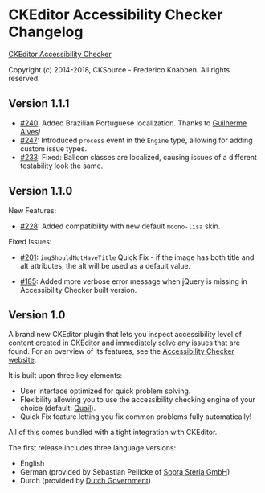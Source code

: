 CKEditor Accessibility Checker Changelog
========================================

[CKEditor Accessibility Checker](https://ckeditor.com/ckeditor-4/accessibility-checker/)

Copyright (c) 2014-2018, CKSource - Frederico Knabben. All rights reserved.

## Version 1.1.1

* [#240](https://github.com/cksource/ckeditor-plugin-a11ychecker/pull/240): Added Brazilian Portuguese localization. Thanks to [Guilherme Alves](https://github.com/gsag)!
* [#247](https://github.com/cksource/ckeditor-plugin-a11ychecker/issues/247): Introduced `process` event in the `Engine` type, allowing for adding custom issue types.
* [#233](https://github.com/cksource/ckeditor-plugin-a11ychecker/issues/233): Fixed: Balloon classes are localized, causing issues of a different testability look the same.

## Version 1.1.0

New Features:

* [#228](https://github.com/cksource/ckeditor-plugin-a11ychecker/issues/228): Added compatibility with new default `moono-lisa` skin.

Fixed Issues:

* [#201](https://github.com/cksource/ckeditor-plugin-a11ychecker/issues/201): `imgShouldNotHaveTitle` Quick Fix - if the image has both title and alt attributes, the alt will be used as a default value.

* [#185](https://github.com/cksource/ckeditor-plugin-a11ychecker/issues/185): Added more verbose error message when jQuery is missing in Accessibility Checker built version.

## Version 1.0

A brand new CKEditor plugin that lets you inspect accessibility level of content created in CKEditor and immediately solve any issues that are found. For an overview of its features, see the [Accessibility Checker website](https://ckeditor.com/ckeditor-4/accessibility-checker/).

It is built upon three key elements:

* User Interface optimized for quick problem solving.
* Flexibility allowing you to use the accessibility checking engine of your choice (default: [Quail](http://quailjs.org/)).
* Quick Fix feature letting you fix common problems fully automatically!

All of this comes bundled with a tight integration with CKEditor.

The first release includes three language versions:

* English
* German (provided by Sebastian Peilicke of [Sopra Steria GmbH](http://www.soprasteria.de/de))
* Dutch (provided by [Dutch Government](https://www.government.nl/))
